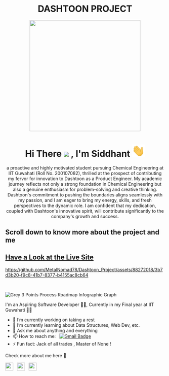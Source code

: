 <h1 align="Center" font="Open sans" >DASHTOON PROJECT</h1>
<p align="Center" ><img src="https://camo.githubusercontent.com/3b7c592ede97b6138ffd4b1cc1541c2f3b11fd39/687474703a2f2f33312e6d656469612e74756d626c722e636f6d2f31376665613932306666333665663466356238373764353231366137616164392f74756d626c725f6d6f39786a65387a5a34317163626975666f315f313238302e676966" height="350px" width ="350px"></p>


<h1 align="Center">  Hi There <img src="https://media.giphy.com/media/WUlplcMpOCEmTGBtBW/giphy.gif" width="40px"> , I'm Siddhant <img src="https://raw.githubusercontent.com/ABSphreak/ABSphreak/master/gifs/Hi.gif" width="40px" /> </h1>

<p align="Center"> a proactive and highly motivated student pursuing Chemical Engineering at IIT Guwahati (Roll No. 200107082), thrilled at the prospect of contributing my fervor for innovation to Dashtoon as a Product Engineer. My academic journey reflects not only a strong foundation in Chemical Engineering but also a genuine enthusiasm for problem-solving and creative thinking. Dashtoon's commitment to pushing the boundaries aligns seamlessly with my passion, and I am eager to bring my energy, skills, and fresh perspectives to the dynamic role. I am confident that my dedication, coupled with Dashtoon's innovative spirit, will contribute significantly to the company's growth and success.</p>


## Scroll down to know more about the project and me

## [Have a Look at the Live Site](https://6y7lsf.csb.app/)



https://github.com/MetalNomad78/Dashtoon_Project/assets/88272018/3b7d3b20-f9c8-41b7-8377-b4155ac8cb64

<br/>

![Grey 3 Points Process Roadmap Infographic Graph](https://github.com/MetalNomad78/Dashtoon_Project/assets/88272018/ec074f42-e2a7-420e-b3cc-8dbdf655cd5b)
<br/>


I'm an Aspiring Software Developer  👨‍💻, Currently in my Final year at IIT Guwahati 👨‍🎓

- 🔭 I’m currently working on taking a rest  
- 🌱 I’m currently learning about Data Structures, Web Dev, etc.
- 💬 Ask me about anything and everything 
- 📫 How to reach me: &nbsp;&nbsp;[![Gmail Badge](https://img.shields.io/badge/-Gmail-c14438?style=flat-square&logo=Gmail&logoColor=white&link=mailto:200107082)](mailto:200107082siddhant@gmail.com)
- ⚡ Fun fact: Jack of all trades , Master of None ! 



<p align="center" >

<a>Check more about me here 🌟 </a>

<p align="left">
<a href="https://www.linkedin.com/in/200107082siddhant" target="_blank"><img align="center" src="https://cdn.jsdelivr.net/npm/simple-icons@3.1.0/icons/linkedin.svg" height="25" width="25" /></a>&nbsp;&nbsp;
<a href="https://twitter.com/sid_8171" target="_blank"><img align="center" src="https://cdn.jsdelivr.net/npm/simple-icons@3.0.1/icons/twitter.svg"  height="25" width="25" /></a>&nbsp;&nbsp;
<a href="https://instagram.com/sid_8171" target="_blank"><img align="center" src="https://cdn.jsdelivr.net/npm/simple-icons@3.0.1/icons/instagram.svg"  height="25" width="25" /></a>&nbsp;&nbsp;
</p>
